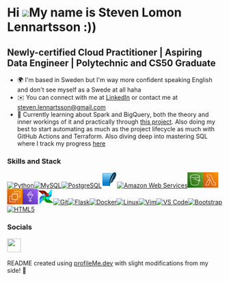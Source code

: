 Hi ![](https://user-images.githubusercontent.com/18350557/176309783-0785949b-9127-417c-8b55-ab5a4333674e.gif)My name is Steven Lomon Lennartsson :))
================================================================================================================================================

Newly-certified Cloud Practitioner | Aspiring Data Engineer | Polytechnic and CS50 Graduate
--------------------------------------

* 🌍  I'm based in Sweden but I'm way more confident speaking English and don't see myself as a Swede at all haha
* ✉️  You can connect with me at [LinkedIn](www.linkedin.com/in/stevenlomon) or contact me at [steven.lennartsson@gmail.com](mailto:steven.lennartsson@gmail.com)
* 🧠  Currently learning about Spark and BigQuery, both the theory and inner workings of it and practically through [this project](https://github.com/StevenLomon/stock-market-big-data-project-spark-bigquery). Also doing my best to start automating as much as the project lifecycle as much with GitHub Actions and Terraform. Also diving deep into mastering SQL where I track my progress [here](https://github.com/StevenLomon/sql-road-to-mastery)


### Skills and Stack

<p align="left">
<a href="https://www.python.org/" target="_blank" rel="noreferrer"><img src="https://raw.githubusercontent.com/danielcranney/readme-generator/main/public/icons/skills/python-colored.svg" width="36" height="36" alt="Python" /></a><a href="https://www.mysql.com/" target="_blank" rel="noreferrer"><img src="https://raw.githubusercontent.com/danielcranney/readme-generator/main/public/icons/skills/mysql-colored.svg" width="36" height="36" alt="MySQL" /></a><a href="https://www.postgresql.org/" target="_blank" rel="noreferrer"><img src="https://raw.githubusercontent.com/danielcranney/readme-generator/main/public/icons/skills/postgresql-colored.svg" width="36" height="36" alt="PostgreSQL" /></a><a href="https://https://www.sqlite.org/" target="_blank" rel="noreferrer"><img src="https://raw.githubusercontent.com/StevenLomon/StevenLomon/main/sqlite-icon.svg" width="36" height="36" alt="SQLite" /></a><a href="https://aws.amazon.com" target="_blank" rel="noreferrer"><img src="https://raw.githubusercontent.com/danielcranney/readme-generator/main/public/icons/skills/aws-colored.svg" width="36" height="36" alt="Amazon Web Services" /></a><a href="https://aws.amazon.com/pm/serv-s3/" target="_blank" rel="noreferrer"><img src="https://raw.githubusercontent.com/StevenLomon/StevenLomon/main/simple-storage-service.svg" width="36" height="36" alt="Amazon S3" /></a><a href="https://aws.amazon.com/pm/lambda/" target="_blank" rel="noreferrer"><img src="https://raw.githubusercontent.com/StevenLomon/StevenLomon/main/Lambda.svg" width="36" height="36" alt="AWS Lambda" /></a><a href="https://aws.amazon.com/pm/ec2/" target="_blank" rel="noreferrer"><img src="https://raw.githubusercontent.com/StevenLomon/StevenLomon/main/EC2.svg" width="36" height="36" alt="Amazon EC2" /></a><a href="https://aws.amazon.com/glue/" target="_blank" rel="noreferrer"><img src="https://raw.githubusercontent.com/StevenLomon/StevenLomon/main/Glue.svg" width="36" height="36" alt="AWS Glue" /></a><a href="https://airflow.apache.org/" target="_blank" rel="noreferrer"><img src="https://raw.githubusercontent.com/StevenLomon/StevenLomon/main/airflow.svg" width="36" height="36" alt="Apache Airflow" /></a><a href="https://git-scm.com/" target="_blank" rel="noreferrer"><img src="https://raw.githubusercontent.com/danielcranney/readme-generator/main/public/icons/skills/git-colored.svg" width="36" height="36" alt="Git" /></a><a href="https://flask.palletsprojects.com/en/2.0.x/" target="_blank" rel="noreferrer"><img src="https://raw.githubusercontent.com/danielcranney/readme-generator/main/public/icons/skills/flask-colored.svg" width="36" height="36" alt="Flask" /></a></a><a href="https://www.docker.com/" target="_blank" rel="noreferrer"><img src="https://raw.githubusercontent.com/danielcranney/readme-generator/main/public/icons/skills/docker-colored.svg" width="36" height="36" alt="Docker" /></a><a href="https://www.linux.org" target="_blank" rel="noreferrer"><img src="https://raw.githubusercontent.com/danielcranney/readme-generator/main/public/icons/skills/linux-colored.svg" width="36" height="36" alt="Linux" /></a><a href="https://www.vim.org/" target="_blank" rel="noreferrer"><img src="https://raw.githubusercontent.com/danielcranney/readme-generator/main/public/icons/skills/vim.svg" width="36" height="36" alt="Vim" /><a href="https://code.visualstudio.com/" target="_blank" rel="noreferrer"><img src="https://raw.githubusercontent.com/danielcranney/readme-generator/main/public/icons/skills/visualstudiocode.svg" width="36" height="36" alt="VS Code" /><a href="https://getbootstrap.com/" target="_blank" rel="noreferrer"><img src="https://raw.githubusercontent.com/danielcranney/readme-generator/main/public/icons/skills/bootstrap-colored.svg" width="36" height="36" alt="Bootstrap" /></a><a href="https://developer.mozilla.org/en-US/docs/Glossary/HTML5" target="_blank" rel="noreferrer"><img src="https://raw.githubusercontent.com/danielcranney/readme-generator/main/public/icons/skills/html5-colored.svg" width="36" height="36" alt="HTML5" /></a>
</p>

### Socials

<p align="left"> <a href="https://www.linkedin.com/in/stevenlomon" target="_blank" rel="noreferrer"> <picture> <source media="(prefers-color-scheme: dark)" srcset="https://raw.githubusercontent.com/danielcranney/readme-generator/main/public/icons/socials/linkedin-dark.svg" /> <source media="(prefers-color-scheme: light)" srcset="https://raw.githubusercontent.com/danielcranney/readme-generator/main/public/icons/socials/linkedin.svg" /> <img src="https://raw.githubusercontent.com/danielcranney/readme-generator/main/public/icons/socials/linkedin.svg" width="32" height="32" /> </picture> </a></p>

README created using [profileMe.dev](https://www.profileme.dev/) with slight modifications from my side! 🌱
